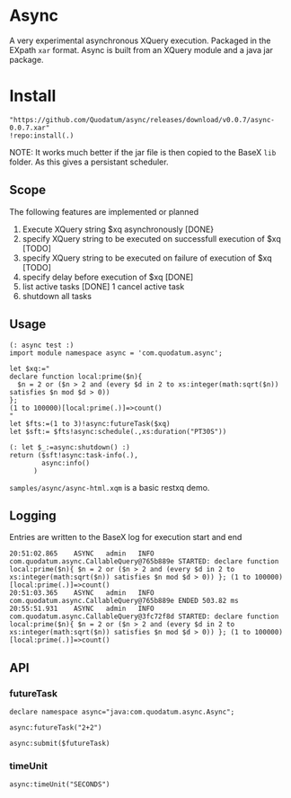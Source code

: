 # Async

A very experimental asynchronous XQuery execution. Packaged in the EXpath `xar` format. Async is built from an XQuery module and a java jar package. 


# Install

````
"https://github.com/Quodatum/async/releases/download/v0.0.7/async-0.0.7.xar"
!repo:install(.)
````

NOTE: It works much better if the jar file is then copied to the BaseX `lib` folder. As this gives a persistant scheduler.

## Scope
The following features are implemented or planned

1. Execute XQuery string $xq asynchronously [DONE}
1. specify XQuery string to be executed on successfull execution of $xq [TODO]
1. specify XQuery string to be executed on failure of execution of $xq [TODO]
1. specify delay before execution of $xq [DONE]
1. list active tasks [DONE]
1  cancel active task
1. shutdown all tasks


## Usage
````xquery
(: async test :)
import module namespace async = 'com.quodatum.async';

let $xq:="
declare function local:prime($n){
  $n = 2 or ($n > 2 and (every $d in 2 to xs:integer(math:sqrt($n)) satisfies $n mod $d > 0))
};
(1 to 100000)[local:prime(.)]=>count()
"
let $fts:=(1 to 3)!async:futureTask($xq)
let $sft:= $fts!async:schedule(.,xs:duration("PT30S"))

(: let $_:=async:shutdown() :)
return ($sft!async:task-info(.),
        async:info()
      )
````

`samples/async/async-html.xqm` is a basic restxq demo.
## Logging
Entries are written to the BaseX log for execution start and end
````
20:51:02.865    ASYNC   admin   INFO    com.quodatum.async.CallableQuery@765b889e STARTED: declare function local:prime($n){ $n = 2 or ($n > 2 and (every $d in 2 to xs:integer(math:sqrt($n)) satisfies $n mod $d > 0)) }; (1 to 100000)[local:prime(.)]=>count()
20:51:03.365    ASYNC   admin   INFO    com.quodatum.async.CallableQuery@765b889e ENDED 503.82 ms
20:55:51.931    ASYNC   admin   INFO    com.quodatum.async.CallableQuery@3fc72f8d STARTED: declare function local:prime($n){ $n = 2 or ($n > 2 and (every $d in 2 to xs:integer(math:sqrt($n)) satisfies $n mod $d > 0)) }; (1 to 100000)[local:prime(.)]=>count()

````

## API
### futureTask

````
declare namespace async="java:com.quodatum.async.Async";

async:futureTask("2+2")

async:submit($futureTask)
````

### timeUnit
`async:timeUnit("SECONDS")`
